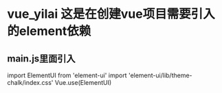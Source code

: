# vue_yilai 这是在创建vue项目需要引入的element依赖

## main.js里面引入

import ElementUI from 'element-ui'
import 'element-ui/lib/theme-chalk/index.css'
Vue.use(ElementUI)

